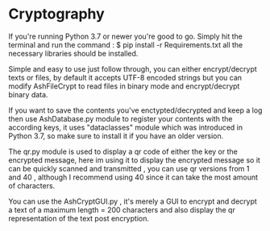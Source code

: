 # Cryptography
If you're running Python 3.7 or newer you're good to go. 
Simply hit the terminal and run the command : 
$ pip install -r Requirements.txt
all the necessary libraries should be installed.

Simple and easy to use just follow through, you can either encrypt/decrypt texts or files, by default it accepts UTF-8 encoded strings but you can modify 
AshFileCrypt to read files in binary mode and encrypt/decrypt binary data.

If you want to save the contents you've enctypted/decrypted and keep a log then use AshDatabase.py module to register your contents with the according keys, 
it uses "dataclasses" module which was introduced in Python 3.7, so make sure to install it if you have an older version.

The qr.py module is used to display a qr code of either the key or the encrypted message, here im using it to display the encrypted message so it 
can be quickly scanned and transmitted , you can use qr versions from 1 and 40 , although I recommend using 40 since it can take the most amount 
of characters.

You can use the AshCryptGUI.py , it's merely a GUI to encrypt and decrypt a text of a maximum length = 200 characters and also display the qr representation 
of the text post encryption.
